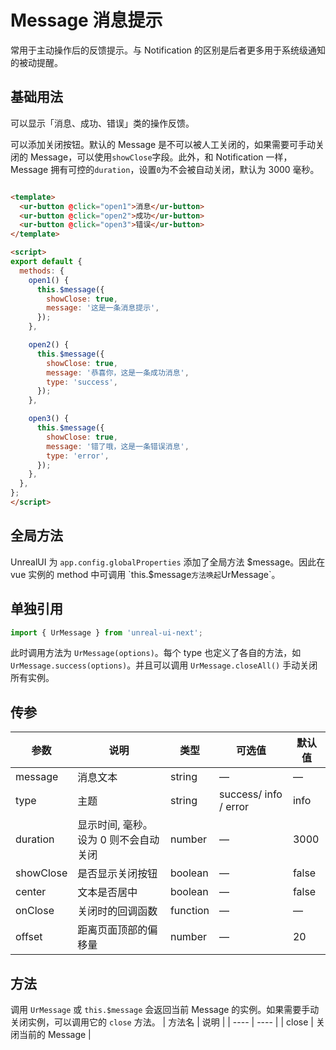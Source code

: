 # Message 消息提示

常用于主动操作后的反馈提示。与 Notification 的区别是后者更多用于系统级通知的被动提醒。

## 基础用法

可以显示「消息、成功、错误」类的操作反馈。

可以添加关闭按钮。默认的 Message 是不可以被人工关闭的，如果需要可手动关闭的 Message，可以使用`showClose`字段。此外，和 Notification 一样，Message 拥有可控的`duration`，设置`0`为不会被自动关闭，默认为 3000 毫秒。

```html

<template>
  <ur-button @click="open1">消息</ur-button>
  <ur-button @click="open2">成功</ur-button>
  <ur-button @click="open3">错误</ur-button>
</template>

<script>
export default {
  methods: {
    open1() {
      this.$message({
        showClose: true,
        message: '这是一条消息提示',
      });
    },

    open2() {
      this.$message({
        showClose: true,
        message: '恭喜你，这是一条成功消息',
        type: 'success',
      });
    },

    open3() {
      this.$message({
        showClose: true,
        message: '错了哦，这是一条错误消息',
        type: 'error',
      });
    },
  },
};
</script>
```



## 全局方法

UnrealUI 为 `app.config.globalProperties` 添加了全局方法 $message。因此在 vue 实例的 method 中可调用 `this.$message` 方法唤起 `UrMessage`。

## 单独引用

```javascript
import { UrMessage } from 'unreal-ui-next';
```

此时调用方法为 `UrMessage(options)`。每个 type 也定义了各自的方法，如 `UrMessage.success(options)`。并且可以调用 `UrMessage.closeAll()` 手动关闭所有实例。

## 传参
| 参数      | 说明          | 类型      | 可选值                           | 默认值  |
|---------- |-------------- |---------- |--------------------------------  |-------- |
| message | 消息文本 | string | — | — |
| type | 主题 | string | success/ info / error | info |
| duration | 显示时间, 毫秒。设为 0 则不会自动关闭 | number | — | 3000 |
| showClose | 是否显示关闭按钮 | boolean | — | false |
| center | 文本是否居中 | boolean | — | false |
| onClose | 关闭时的回调函数 | function | — | — |
| offset | 距离页面顶部的偏移量 | number | — | 20 |

## 方法
调用 `UrMessage` 或 `this.$message` 会返回当前 Message 的实例。如果需要手动关闭实例，可以调用它的 `close` 方法。
| 方法名 | 说明 |
| ---- | ---- |
| close | 关闭当前的 Message |